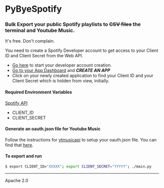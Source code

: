 # PyByeSpotify

### Bulk Export your public Spotify playlists to ~~CSV files~~ the terminal and Youtube Music. 

It's free. Don't complain. 

You need to create a Spotify Developer account to get access to your Client ID and Client Secret from the Web API.

* [Go here](https://developer.spotify.com/dashboard/) to start your developer account creation. 
* [Go to your App Dashboard](https://developer.spotify.com/dashboard/applications) and _**CREATE AN APP**_
* Click on your newly created application to find your Client ID and your Client Secret which is hidden from view, initially. 

#### Required Environment Variables

[Spotify API](https://developer.spotify.com/documentation/web-api/)

* CLIENT_ID
* CLIENT_SECRET


#### Generate an oauth.json file for Youtube Music

Follow the instructions for [ytmusicapi](https://ytmusicapi.readthedocs.io/en/stable/index.html) to setup your oauth.json file.
You can find that [here](https://ytmusicapi.readthedocs.io/en/stable/setup/oauth.html).

#### To export and run
```bash 
$ export CLIENT_ID="XXXXX"; export CLIENT_SECRET="YYYYY"; ./main.py
```
----
Apache 2.0
